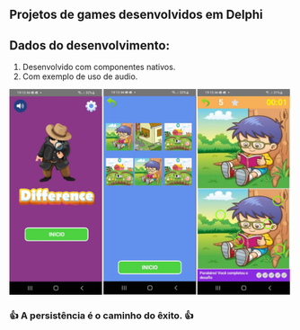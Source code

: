 ## Projetos de games desenvolvidos em Delphi



## Dados do desenvolvimento:

1. Desenvolvido com componentes nativos.
2. Com exemplo de uso de audio.

![](images/readme.png)

### 👍 A persistência é o caminho do êxito. 👍
